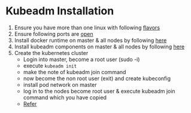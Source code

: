 # Kubeadm Installation
1. Ensure you have more than one linux with following [flavors](https://kubernetes.io/docs/setup/independent/install-kubeadm/#before-you-begin) 
2. Ensure following ports are [open](https://kubernetes.io/docs/setup/independent/install-kubeadm/#check-required-ports)
3. Install docker runtime on  master & all nodes by following [here](https://kubernetes.io/docs/setup/cri/#docker)
4. Install kubeadm components on master & all nodes by following [here](https://kubernetes.io/docs/setup/independent/install-kubeadm/#installing-kubeadm-kubelet-and-kubectl)
5. Create the kubernetes cluster
    * Login into master, become a root user (sudo -i)
    * execute ```kubeadm init```
    * make the note of kubeadm join command 
    * now become the non root user (exit) and create kubeconfig
    * install pod network on master 
    * log in to the nodes become root user & execute kubeadm join command which you have copied
    * [Refer](https://kubernetes.io/docs/setup/independent/create-cluster-kubeadm/#instructions)
